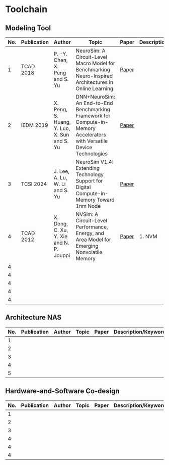 # Toolchain

## Modeling Tool
|No.      |  Publication       | Author    | Topic                           | Paper      |  Description/Keyword              | Remark        |
|-------- |-------------------|------------|-------------------------|------------------| --------------------|----------------|
|    1    | TCAD 2018  | P. -Y. Chen, X. Peng and S. Yu   | NeuroSim: A Circuit-Level Macro Model for Benchmarking Neuro-Inspired Architectures in Online Learning | [Paper](https://ieeexplore.ieee.org/document/8246561) |                |          |
|    2    | IEDM 2019              | X. Peng, S. Huang, Y. Luo, X. Sun and S. Yu   |  DNN+NeuroSim: An End-to-End Benchmarking Framework for Compute-in-Memory Accelerators with Versatile Device Technologies                  |  [Paper](https://ieeexplore.ieee.org/document/8993491)        |             |          |
|    3    | TCSI 2024  | J. Lee, A. Lu, W. Li and S. Yu        |NeuroSim V1.4: Extending Technology Support for Digital Compute-in-Memory Toward 1nm Node                     |[Paper](https://ieeexplore.ieee.org/document/10443264)          |            |          |
|    4    | TCAD 2012           | X. Dong, C. Xu, Y. Xie and N. P. Jouppi           | NVSim: A Circuit-Level Performance, Energy, and Area Model for Emerging Nonvolatile Memory         | [Paper](https://ieeexplore.ieee.org/document/6218223)             |  1. NVM        |
|    4    |            |                    |          |             |          |
|    4    |            |                    |          |             |          |
|    4    |            |                    |          |             |          |
|    4    |            |                    |          |             |          |
|    4    |            |                    |          |             |          |


## Architecture NAS
|No.      |  Publication       | Author    | Topic                           | Paper      |  Description/Keyword              | Remark        |
|-------- |-------------------|------------|-------------------------|------------------| --------------------|----------------|
|    1    |            |                    |          |             |          |
|    2    |            |                    |          |             |          |
|    3    |            |                    |          |             |          |
|    4    |            |                    |          |             |          |
|    5    |            |                    |          |             |          |


## Hardware-and-Software Co-design
|No.      |  Publication       | Author    | Topic                           | Paper      |  Description/Keyword              | Remark        |
|-------- |-------------------|------------|-------------------------|------------------| --------------------|----------------|
|    1    |            |                    |          |             |          |
|    2    |            |                    |          |             |          |
|    3    |            |                    |          |             |          |
|    4    |            |                    |          |             |          |
|    4    |            |                    |          |             |          |
|    4    |            |                    |          |             |          |





